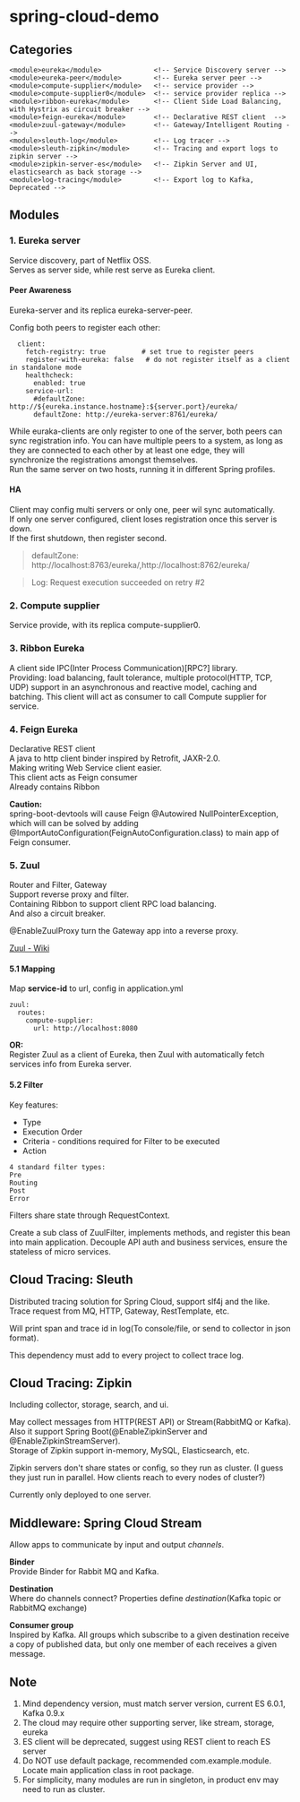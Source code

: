 # spring-cloud-demo
## Categories

```
<module>eureka</module>             <!-- Service Discovery server -->
<module>eureka-peer</module>        <!-- Eureka server peer -->
<module>compute-supplier</module>   <!-- service provider -->
<module>compute-supplier0</module>  <!-- service provider replica -->
<module>ribbon-eureka</module>      <!-- Client Side Load Balancing, with Hystrix as circuit breaker -->
<module>feign-eureka</module>       <!-- Declarative REST client  -->
<module>zuul-gateway</module>       <!-- Gateway/Intelligent Routing -->
<module>sleuth-log</module>         <!-- Log tracer -->
<module>sleuth-zipkin</module>      <!-- Tracing and export logs to zipkin server -->
<module>zipkin-server-es</module>   <!-- Zipkin Server and UI, elasticsearch as back storage -->
<module>log-tracing</module>        <!-- Export log to Kafka, Deprecated -->
```

## Modules
### 1. Eureka server
Service discovery, part of Netflix OSS.   
Serves as server side, while rest serve as Eureka client. 

#### Peer Awareness
Eureka-server and its replica eureka-server-peer.

Config both peers to register each other:
```
  client:
    fetch-registry: true         # set true to register peers
    register-with-eureka: false   # do not register itself as a client in standalone mode
    healthcheck:
      enabled: true
    service-url:
      #defaultZone: http://${eureka.instance.hostname}:${server.port}/eureka/
      defaultZone: http://eureka-server:8761/eureka/
```
While euraka-clients are only register to one of the server, both peers can sync registration info. You can have multiple peers to a system, as long as they are connected to each other by at least one edge, they will synchronize the registrations amongst themselves.    
Run the same server on two hosts, running it in different Spring profiles.

#### HA
Client may config multi servers or only one, peer wil sync automatically.   
If only one server configured, client loses registration once this server is down.   
If the first shutdown, then register second.

> defaultZone: http://localhost:8763/eureka/,http://localhost:8762/eureka/

> Log: Request execution succeeded on retry #2

### 2. Compute supplier
Service provide, with its replica compute-supplier0.
 
### 3. Ribbon Eureka
A client side IPC(Inter Process Communication)[RPC?] library.    
Providing: load balancing, fault tolerance, multiple protocol(HTTP, TCP, UDP) support in an asynchronous and reactive model, caching and batching.
This client will act as consumer to call Compute supplier for service.    

### 4. Feign Eureka
Declarative REST client   
A java to http client binder inspired by Retrofit, JAXR-2.0.    
Making writing Web Service client easier.    
This client acts as Feign consumer    
Already contains Ribbon    

**Caution:**    
spring-boot-devtools will cause Feign @Autowired NullPointerException, which will can be solved by adding @ImportAutoConfiguration(FeignAutoConfiguration.class) to main app of Feign consumer.

### 5. Zuul
Router and Filter, Gateway    
Support reverse proxy and filter.    
Containing Ribbon to support client RPC load balancing.    
And also a circuit breaker.    

@EnableZuulProxy turn the Gateway app into a reverse proxy.

[Zuul - Wiki](https://github.com/Netflix/zuul/wiki)

#### 5.1 Mapping
Map **service-id** to url, config in application.yml

```
zuul:
  routes:
    compute-supplier:
      url: http://localhost:8080
```

**OR:**    
Register Zuul as a client of Eureka, then Zuul with automatically fetch services info from Eureka server.


#### 5.2 Filter
Key features:
- Type
-  Execution Order
-  Criteria - conditions required for Filter to be executed
-  Action
```
4 standard filter types:
Pre
Routing
Post
Error
```
Filters share state through RequestContext.

Create a sub class of ZuulFilter, implements methods, and register this bean into main application. Decouple API auth and business services, ensure the stateless of micro services.

## Cloud Tracing: Sleuth
Distributed tracing solution for Spring Cloud, support slf4j and the like. Trace request from MQ, HTTP, Gateway, RestTemplate, etc.   

Will print span and trace id in log(To console/file, or send to collector in json format).   

This dependency must add to every project to collect trace log.

## Cloud Tracing: Zipkin
Including collector, storage, search, and ui.    

May collect messages from HTTP(REST API) or Stream(RabbitMQ or Kafka). Also it support Spring Boot(@EnableZipkinServer and @EnableZipkinStreamServer).    
Storage of Zipkin support in-memory, MySQL, Elasticsearch, etc.    

Zipkin servers don't share states or config, so they run as cluster. (I guess they just run in parallel. How clients reach to every nodes of cluster?)

Currently only deployed to one server.

## Middleware: Spring Cloud Stream
Allow apps to communicate by input and output _channels_.    

**Binder**    
Provide Binder for Rabbit MQ and Kafka.    

**Destination**    
Where do channels connect? Properties define _destination_(Kafka topic or RabbitMQ exchange)    

**Consumer group**    
Inspired by Kafka. All groups which subscribe to a given destination receive a copy of published data, but only one member of each receives a given message.

## Note
1. Mind dependency version, must match server version, current ES 6.0.1, Kafka 0.9.x    
2. The cloud may require other supporting server, like stream, storage, eureka
3. ES client will be deprecated, suggest using REST client to reach ES server 
4. Do NOT use default package, recommended com.example.module. Locate main application class in root package.
5. For simplicity, many modules are run in singleton, in product env may need to run as cluster.
